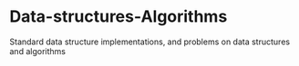 # Data-structures-Algorithms
Standard data structure implementations, and problems on data structures and algorithms
